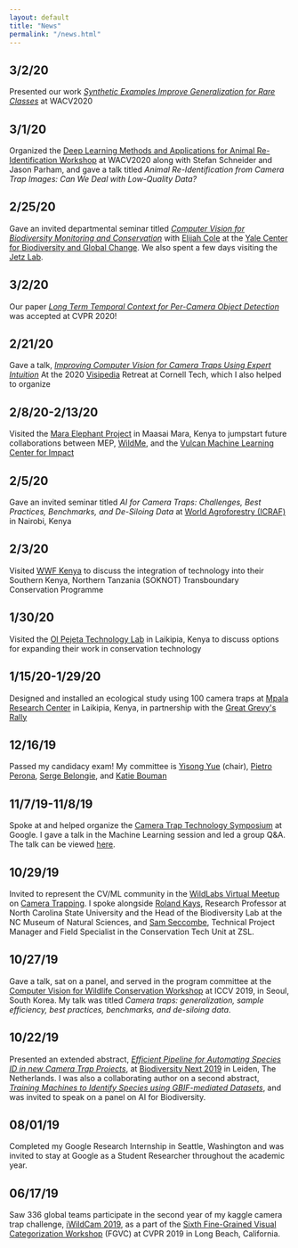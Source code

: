 ```yaml
---
layout: default
title: "News"
permalink: "/news.html"
---
```


## 3/2/20
Presented our work [*Synthetic Examples Improve Generalization for Rare Classes*](http://openaccess.thecvf.com/content_WACV_2020/papers/Beery_Synthetic_Examples_Improve_Generalization_for_Rare_Classes_WACV_2020_paper.pdf) at WACV2020 

## 3/1/20
Organized the [Deep Learning Methods and Applications for Animal Re-Identification Workshop](https://sites.google.com/corp/view/wacv2020animalreid/home) at WACV2020 along with Stefan Schneider and Jason Parham, and gave a talk titled *Animal Re-Identification from Camera Trap Images: Can We Deal with Low-Quality Data?*

## 2/25/20
Gave an invited departmental seminar titled [*Computer Vision for Biodiversity Monitoring and Conservation*](https://bgc.yale.edu/event/seminar-computer-vision-biodiversity-monitoring-and-conservation) with [Elijah Cole](https://elijahcole.me/) at the [Yale Center for Biodiversity and Global Change](https://bgc.yale.edu/). We also spent a few days visiting the [Jetz Lab](https://jetzlab.yale.edu/).

## 3/2/20
Our paper [*Long Term Temporal Context for Per-Camera Object Detection*](https://arxiv.org/abs/1912.03538) was accepted at CVPR 2020!

## 2/21/20
Gave a talk, [*Improving Computer Vision for Camera Traps Using Expert Intuition*](https://docs.google.com/presentation/d/1DDoATDaWcBDC9Uqz3ZOtxiA0EKoDpku4MGIk9uhUVUg/edit?usp=sharing) At the 2020 [Visipedia](https://sites.google.com/corp/visipedia.org/index) Retreat at Cornell Tech, which I also helped to organize

## 2/8/20-2/13/20
Visited the [Mara Elephant Project](https://maraelephantproject.org/) in Maasai Mara, Kenya to jumpstart future collaborations between MEP, [WildMe](https://www.wildme.org/), and the [Vulcan Machine Learning Center for Impact](https://www.vulcan.com/areas-of-practice/technology-science/key-initiatives/machine-learning-center-for-impact)

## 2/5/20
Gave an invited seminar titled *AI for Camera Traps: Challenges, Best Practices, Benchmarks, and De-Siloing Data* at [World Agroforestry (ICRAF)](http://www.worldagroforestry.org/) in Nairobi, Kenya

## 2/3/20
Visited [WWF Kenya](https://www.wwfkenya.org/) to discuss the integration of technology into their Southern Kenya, Northern Tanzania (SOKNOT) Transboundary Conservation Programme

## 1/30/20
Visited the [Ol Pejeta Technology Lab](https://www.olpejetaconservancy.org/press-release-technology-lab-focused-on-wildlife-protection-opens-on-ol-pejeta-conservancy/) in Laikipia, Kenya to discuss options for expanding their work in conservation technology

## 1/15/20-1/29/20
Designed and installed an ecological study using 100 camera traps at [Mpala Research Center](https://mpala.org/) in Laikipia, Kenya, in partnership with the [Great Grevy's Rally](http://www.greatgrevysrally.com/) 

## 12/16/19
Passed my candidacy exam! My committee is [Yisong Yue](http://www.yisongyue.com/) (chair), [Pietro Perona](http://www.vision.caltech.edu/Perona.html), [Serge Belongie](https://vision.cornell.edu/se3/people/serge-belongie/), and [Katie Bouman](http://users.cms.caltech.edu/~klbouman/)

## 11/7/19-11/8/19
Spoke at and helped organize the [Camera Trap Technology Symposium](https://ecodatamanagement.com/symposium/) at Google. I gave a talk in the Machine Learning session and led a group Q&A. The talk can be viewed [here](https://www.youtube.com/watch?v=aBmM5PNVD8Q&t=1h22m2s).

## 10/29/19
Invited to represent the CV/ML community in the [WildLabs Virtual Meetup](https://www.wildlabs.net/virtual-meetups-season-3) on [Camera Trapping](https://www.wildlabs.net/resources/community-announcements/wildlabs-virtual-meetup-recording-camera-trapping). I spoke alongside [Roland Kays](https://naturalsciences.org/staff/roland-kays), Research Professor at North Carolina State University and the Head of the Biodiversity Lab at the NC Museum of Natural Sciences, and [Sam Seccombe](https://www.zsl.org/conservation/how-we-work/conservation-technology/instant-detect), Technical Project Manager and Field Specialist in the Conservation Tech Unit at ZSL.

## 10/27/19
Gave a talk, sat on a panel, and served in the program committee at the [Computer Vision for Wildlife Conservation Workshop](https://cvwc2019.github.io/) at ICCV 2019, in Seoul, South Korea.  My talk was titled *Camera traps: generalization, sample efficiency, best practices, benchmarks, and de-siloing data*.

## 10/22/19 
Presented an extended abstract, [*Efficient Pipeline for Automating Species ID in new
Camera Trap Projects*](https://biss.pensoft.net/article/37222), at [Biodiversity Next 2019](https://biodiversitynext.org/) in Leiden, The Netherlands. I was also a collaborating author on a second abstract, [*Training Machines to Identify Species using GBIF-mediated Datasets*](https://vision.cornell.edu/se3/wp-content/uploads/2019/06/BISS_article_37230.pdf), and was invited to speak on a panel on AI for Biodiversity.

## 08/01/19 
Completed my Google Research Internship in Seattle, Washington and was invited to stay at Google as a Student Researcher throughout the academic year.

## 06/17/19
Saw 336 global teams participate in the second year of my kaggle camera trap challenge, [iWildCam 2019](https://www.kaggle.com/c/iwildcam-2019-fgvc6), as a part of the [Sixth Fine-Grained Visual Categorization Workshop](https://sites.google.com/corp/view/fgvc6/home) (FGVC) at CVPR 2019 in Long Beach, California.

